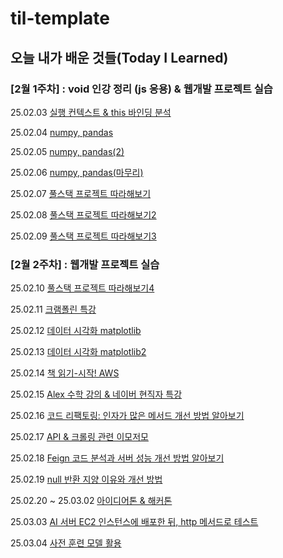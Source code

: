 # til-template

## 오늘 내가 배운 것들(Today I Learned)

### [2월 1주차] : void 인강 정리 (js 응용) & 웹개발 프로젝트 실습

25.02.03 [실행 컨텍스트 & this 바인딩 분석](https://github.com/100-hours-a-week/noah.kim-til/blob/main/Feb/2025-02-03.md)

25.02.04 [numpy, pandas](https://github.com/100-hours-a-week/noah.kim-til/blob/main/Feb/2025-02-04.md)

25.02.05 [numpy, pandas(2)](https://github.com/100-hours-a-week/noah.kim-til/blob/main/Feb/2025-02-05.md)

25.02.06 [numpy, pandas(마무리)](https://github.com/100-hours-a-week/noah.kim-til/blob/main/Feb/2025-02-06.md)

25.02.07 [풀스택 프로젝트 따라해보기](https://github.com/100-hours-a-week/noah.kim-til/blob/main/Feb/2025-02-07.md)

25.02.08 [풀스택 프로젝트 따라해보기2](https://github.com/100-hours-a-week/noah.kim-til/blob/main/Feb/2025-02-08.md)

25.02.09 [풀스택 프로젝트 따라해보기3](https://github.com/100-hours-a-week/noah.kim-til/blob/main/Feb/2025-02-09.md)

### [2월 2주차] : 웹개발 프로젝트 실습 

25.02.10 [풀스택 프로젝트 따라해보기4](https://github.com/100-hours-a-week/noah.kim-til/blob/main/Feb/2025-02-10.md)

25.02.11 [크램폴린 특강](https://github.com/100-hours-a-week/noah.kim-til/blob/main/Feb/2025-02-11.md)

25.02.12 [데이터 시각화 matplotlib](https://github.com/100-hours-a-week/noah.kim-til/blob/main/Feb/2025-02-12.md)

25.02.13 [데이터 시각화 matplotlib2](https://github.com/100-hours-a-week/noah.kim-til/blob/main/Feb/2025-02-13.md)

25.02.14 [책 읽기-시작! AWS](https://github.com/100-hours-a-week/noah.kim-til/blob/main/Feb/2025-02-14.md)

25.02.15 [Alex 수학 강의 & 네이버 현직자 특강](https://github.com/100-hours-a-week/noah.kim-til/blob/main/Feb/2025-02-15.md)

25.02.16 [코드 리팩토링: 인자가 많은 메서드 개선 방법 알아보기](https://github.com/100-hours-a-week/noah.kim-til/blob/main/Feb/2025-02-16.md)

25.02.17 [API & 크롤링 관련 이모저모](https://github.com/100-hours-a-week/noah.kim-til/blob/main/Feb/2025-02-17.md)

25.02.18 [Feign 코드 분석과 서버 성능 개선 방법 알아보기](https://github.com/100-hours-a-week/noah.kim-til/blob/main/Feb/2025-02-18.md)

25.02.19 [null 반환 지양 이유와 개선 방법](https://github.com/100-hours-a-week/noah.kim-til/blob/main/Feb/2025-02-19.md)

25.02.20 ~ 25.03.02 [아이디어톤 & 해커톤](https://github.com/100-hours-a-week/noah.kim-til/blob/main/Mar/2025-03-02.md)

25.03.03 [AI 서버 EC2 인스턴스에 배포한 뒤, http 메서드로 테스트](https://github.com/100-hours-a-week/noah.kim-til/blob/main/Feb/2025-03-03.md)

25.03.04 [사전 훈련 모델 활용](https://github.com/100-hours-a-week/noah.kim-til/blob/main/Feb/2025-03-04.md)